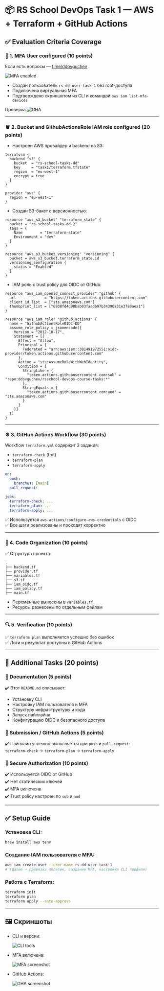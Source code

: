 # 📦 RS School DevOps Task 1 — AWS + Terraform + GitHub Actions

## ✅ Evaluation Criteria Coverage

### 🔐 1. MFA User configured (10 points)

Если есть вопросы — [t.me/ddovguchev](https://t.me/ddovguchev)

![MFA enabled](assets/2.jpg)

- Создан пользователь `rs-dd-user-task-1` без root-доступа
- Подключена виртуальная MFA
- Подтверждено скриншотом из CLI и командой `aws iam list-mfa-devices`

Проверка ![GHA](assets/3.png)

---

### 🪣 2. Bucket and GithubActionsRole IAM role configured (20 points)

- Настроен AWS провайдер и backend на S3:
```hcl
terraform {
  backend "s3" {
    bucket  = "rs-school-tasks-dd"
    key     = "task1/terraform.tfstate"
    region  = "eu-west-1"
    encrypt = true
  }
}

provider "aws" {
  region = "eu-west-1"
}
```

- Создан S3-бакет с версионностью:
```hcl
resource "aws_s3_bucket" "terraform_state" {
  bucket = "rs-school-tasks-dd-2"
  tags = {
    Name        = "terraform-state"
    Environment = "dev"
  }
}

resource "aws_s3_bucket_versioning" "versioning" {
  bucket = aws_s3_bucket.terraform_state.id
  versioning_configuration {
    status = "Enabled"
  }
}
```

- IAM роль с trust policy для OIDC от GitHub:
```hcl
resource "aws_iam_openid_connect_provider" "github" {
  url             = "https://token.actions.githubusercontent.com"
  client_id_list  = ["sts.amazonaws.com"]
  thumbprint_list = ["6938fd4d98bab03faadb97b34396831e3780aea1"]
}

resource "aws_iam_role" "github_actions" {
  name = "GithubActionsRoleOIDC-DD"
  assume_role_policy = jsonencode({
    Version = "2012-10-17",
    Statement = [{
      Effect = "Allow",
      Principal = {
        Federated = "arn:aws:iam::381491972551:oidc-provider/token.actions.githubusercontent.com"
      },
      Action = "sts:AssumeRoleWithWebIdentity",
      Condition = {
        StringLike = {
          "token.actions.githubusercontent.com:sub" = "repo:ddovguchev/rsschool-devops-course-tasks:*"
        },
        StringEquals = {
          "token.actions.githubusercontent.com:aud" = "sts.amazonaws.com"
        }
      }
    }]
  })
}
```

---

### ⚙️ 3. GitHub Actions Workflow (30 points)

Workflow `terraform.yml` содержит 3 задания:

- `terraform-check` (fmt)
- `terraform-plan`
- `terraform-apply`

```yaml
on:
  push:
    branches: [main]
  pull_request:

jobs:
  terraform-check: ...
  terraform-plan: ...
  terraform-apply: ...
```

✅ Используется `aws-actions/configure-aws-credentials` с OIDC  
✅ Все шаги реализованы и проходят корректно

---

### 🧱 4. Code Organization (10 points)

✅ Структура проекта:
```
.
├── backend.tf
├── provider.tf
├── variables.tf
├── s3.tf
├── iam_oidc.tf
├── iam_policy.tf
├── main.tf
```

- Переменные вынесены в `variables.tf`
- Ресурсы разнесены по отдельным файлам

---

### 🔍 5. Verification (10 points)

✅ `terraform plan` выполняется успешно без ошибок  
✅ Логи и результат доступны в GitHub Actions

---

## 💫 Additional Tasks (20 points)

### 📘 Documentation (5 points)
✔️ Этот `README.md` описывает:
- Установку CLI
- Настройку IAM пользователя и MFA
- Структуру инфраструктуры и кода
- Запуск пайплайна
- Конфигурацию OIDC и безопасного доступа

### 🚀 Submission / GitHub Actions (5 points)
✔️ Пайплайн успешно выполняется при `push` и `pull_request`:  
`terraform-check` → `terraform-plan` → `terraform-apply`

### 🔐 Secure Authorization (10 points)
✔️ Используется OIDC от GitHub  
✔️ Нет статических ключей  
✔️ MFA включена  
✔️ Trust policy настроен по `sub` и `aud`

---

## ✅ Setup Guide

### Установка CLI:
```bash
brew install aws tenv
```

### Создание IAM пользователя с MFA:
```bash
aws iam create-user --user-name rs-dd-user-task-1
# (далее — привязка политик, создание MFA, настройка CLI профиля)
```

### Работа с Terraform:
```bash
terraform init
terraform plan
terraform apply --auto-approve
```

---

## 🖼 Скриншоты

- CLI и версии:

  ![CLI tools](assets/1.png)

- MFA включена:

  ![MFA screenshot](assets/2.jpg)

- GitHub Actions:

  ![GHA screenshot](assets/4.png)